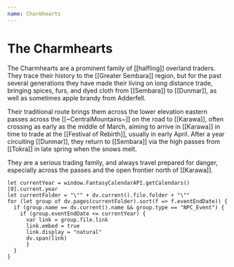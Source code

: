 ```yaml
---
name: Charmhearts
---
```

# The Charmhearts

The Charmhearts are a prominent family of [[halfling]] overland traders. They trace their history to the [[Greater Sembara]] region, but for the past several generations they have made their living on long distance trade, bringing spices, furs, and dyed cloth from [[Sembara]] to [[Dunmar]], as well as sometimes apple brandy from Adderfell. 

Their traditional route brings them across the lower elevation eastern passes across the [[~CentralMountains~]] on the road to [[Karawa]], often crossing as early as the middle of March, aiming to arrive in [[Karawa]] in time to trade at the [[Festival of Rebirth]], usually in early April. After a year circuiting [[Dunmar]], they return to [[Sembara]] via the high passes from [[Tokra]] in late spring when the snows melt. 

They are a serious trading family, and always travel prepared for danger, especially across the passes and the open frontier north of [[Karawa]]. 

```dataviewjs
let currentYear = window.FantasyCalendarAPI.getCalendars()[0].current.year 
let currentFolder = "\"" + dv.current().file.folder + "\"" 
for (let group of dv.pages(currentFolder).sort(f => f.eventEndDate)) { 
  if (group.name == dv.current().name && group.type == "NPC_Event") { 
    if (group.eventEndDate <= currentYear) { 
      var link = group.file.link
      link.embed = true
      link.display = "natural"
      dv.span(link) 
      } 
  }
}
```

